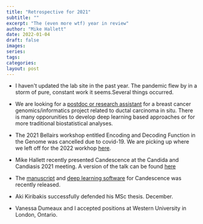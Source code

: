 ```yaml
---
title: "Retrospective for 2021"
subtitle: ""
excerpt: "The (even more wtf) year in review"
author: "Mike Hallett"
date: 2022-01-04
draft: false
images:
series:
tags:
categories:
layout: post
---
```


- I haven't updated the lab site in the past year. The pandemic flew by in a storm of pure, constant work it seems.Several things occurred.

- We are looking for a [postdoc or research assistant](https://www.mikehallett.science/blog/postdocRA/) for a breast cancer genomics/informatics project related to ductal carcinoma in situ. There is many opporunities to develop deep learning based approaches or for more traditional biostatistical analyses.

- The 2021 Bellairs workshop entitled Encoding and Decoding Function in the Genome was cancelled due to covid-19. We are picking up where we left off for the 2022 workhop [here](https://www.mikehallett.science/barbados/).

- Mike Hallett recently presented Candescence at the Candida and Candiasis 2021 meeting. A version of the talk can be found [here](https://youtu.be/A6VpKFKpZA4)

- The [manuscript](https://www.biorxiv.org/content/10.1101/2021.06.10.445299v1) and [deep learning software](https://osf.io/qdxbp/) for Candescence was recently released. 

- Aki Kiribakis successfully defended his MSc thesis. December.

- Vanessa Dumeaux and I accepted positions at Western University in London, Ontario.

